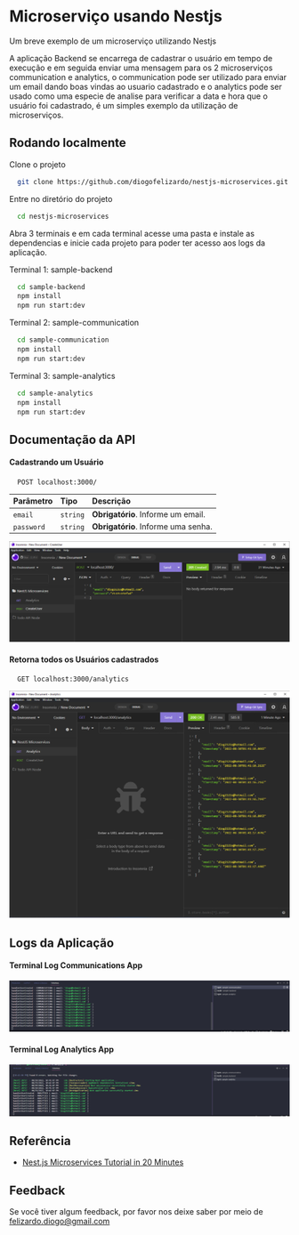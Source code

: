 
# Microserviço usando Nestjs

Um breve exemplo de um microserviço utilizando Nestjs

A aplicação Backend se encarrega de cadastrar o usuário em tempo de execução e em seguida enviar uma mensagem para os 2 microserviços communication e analytics, o communication pode ser utilizado para enviar um email dando boas vindas ao usuario cadastrado e o analytics pode ser usado como uma especie de analise para verificar a data e hora que o usuário foi cadastrado, é um simples exemplo da utilização de microserviços.

## Rodando localmente

Clone o projeto

```bash
  git clone https://github.com/diogofelizardo/nestjs-microservices.git
```

Entre no diretório do projeto

```bash
  cd nestjs-microservices
```

Abra 3 terminais e em cada terminal acesse uma pasta e instale as dependencias e inicie cada projeto para poder ter acesso aos logs da aplicação.

Terminal 1: sample-backend
```bash 
  cd sample-backend 
  npm install
  npm run start:dev
```

Terminal 2: sample-communication
```bash 
  cd sample-communication 
  npm install
  npm run start:dev
```

Terminal 3: sample-analytics
```bash 
  cd sample-analytics 
  npm install
  npm run start:dev
```


## Documentação da API

#### Cadastrando um Usuário

```http
  POST localhost:3000/
```

| Parâmetro  | Tipo     | Descrição                           |
| :--------- | :------- | :---------------------------------- |
| `email`    | `string` | **Obrigatório**. Informe um email.  |
| `password` | `string` | **Obrigatório**. Informe uma senha. |

![Exemplo POST](/assets/insomnia_post.png)

#### Retorna todos os Usuários cadastrados

```http
  GET localhost:3000/analytics
```
![Exemplo GET](/assets/insomnia_get.png)



## Logs da Aplicação

#### Terminal Log Communications App
![Exemplo GET](/assets/terminal_log_communications.png)

#### Terminal Log Analytics App
![Exemplo GET](/assets/terminal_log_analytics.png)


## Referência

 - [Nest.js Microservices Tutorial in 20 Minutes](https://www.youtube.com/watch?v=C250DCwS81Q)



## Feedback

Se você tiver algum feedback, por favor nos deixe saber por meio de felizardo.diogo@gmail.com

